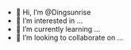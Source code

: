 - 👋 Hi, I’m @Dingsunrise
- 👀 I’m interested in ...
- 🌱 I’m currently learning ...
- 💞️ I’m looking to collaborate on ...

<!---
Dingsunrise/Dingsunrise is a ✨ special ✨ repository because its `README.md` (this file) appears on your GitHub profile.
You can click the Preview link to take a look at your changes.
--->
